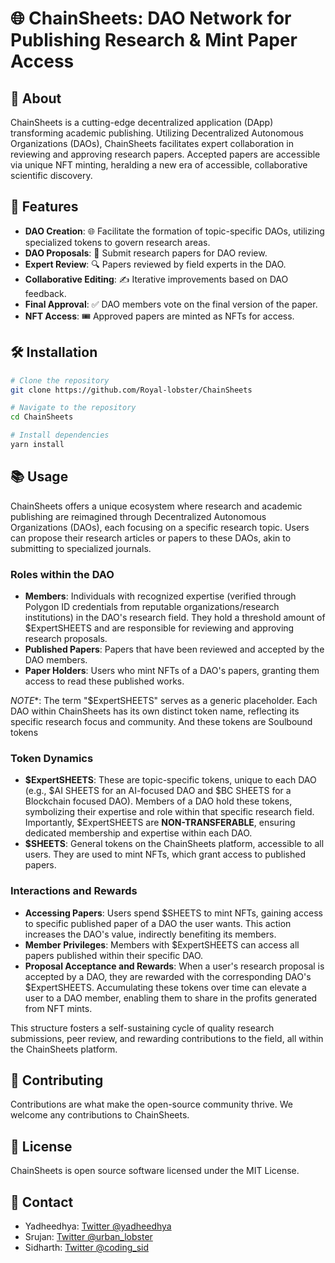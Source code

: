 # 🌐 ChainSheets: DAO Network for Publishing Research & Mint Paper Access

## 📖 About
ChainSheets is a cutting-edge decentralized application (DApp) transforming academic publishing. Utilizing Decentralized Autonomous Organizations (DAOs), ChainSheets facilitates expert collaboration in reviewing and approving research papers. Accepted papers are accessible via unique NFT minting, heralding a new era of accessible, collaborative scientific discovery.

## 🚀 Features
- **DAO Creation**: 🌐 Facilitate the formation of topic-specific DAOs, utilizing specialized tokens to govern research areas.
- **DAO Proposals**: 📝 Submit research papers for DAO review.
- **Expert Review**: 🔍 Papers reviewed by field experts in the DAO.
- **Collaborative Editing**: ✍️ Iterative improvements based on DAO feedback.
- **Final Approval**: ✅ DAO members vote on the final version of the paper.
- **NFT Access**: 🎟️ Approved papers are minted as NFTs for access.


## 🛠️ Installation

```bash
# Clone the repository
git clone https://github.com/Royal-lobster/ChainSheets

# Navigate to the repository
cd ChainSheets

# Install dependencies
yarn install
```


## 📚 Usage

ChainSheets offers a unique ecosystem where research and academic publishing are reimagined through Decentralized Autonomous Organizations (DAOs), each focusing on a specific research topic. Users can propose their research articles or papers to these DAOs, akin to submitting to specialized journals. 

### Roles within the DAO
- **Members**: Individuals with recognized expertise (verified through Polygon ID credentials from reputable organizations/research institutions) in the DAO's research field. They hold a threshold amount of $ExpertSHEETS and are responsible for reviewing and approving research proposals.
- **Published Papers**: Papers that have been reviewed and accepted by the DAO members.
- **Paper Holders**: Users who mint NFTs of a DAO's papers, granting them access to read these published works.

*NOTE**: The term "$ExpertSHEETS" serves as a generic placeholder. Each DAO within ChainSheets has its own distinct token name, reflecting its specific research focus and community. And these tokens are Soulbound tokens

### Token Dynamics
- **$ExpertSHEETS**: These are topic-specific tokens, unique to each DAO (e.g., $AI SHEETS for an AI-focused DAO and $BC SHEETS for a Blockchain focused DAO). Members of a DAO hold these tokens, symbolizing their expertise and role within that specific research field. Importantly, $ExpertSHEETS are **NON-TRANSFERABLE**, ensuring dedicated membership and expertise within each DAO.
- **$SHEETS**: General tokens on the ChainSheets platform, accessible to all users. They are used to mint NFTs, which grant access to published papers.


### Interactions and Rewards
- **Accessing Papers**: Users spend $SHEETS to mint NFTs, gaining access to specific published paper of a DAO the user wants. This action increases the DAO's value, indirectly benefiting its members.
- **Member Privileges**: Members with $ExpertSHEETS can access all papers published within their specific DAO.
- **Proposal Acceptance and Rewards**: When a user's research proposal is accepted by a DAO, they are rewarded with the corresponding DAO's $ExpertSHEETS. Accumulating these tokens over time can elevate a user to a DAO member, enabling them to share in the profits generated from NFT mints.

This structure fosters a self-sustaining cycle of quality research submissions, peer review, and rewarding contributions to the field, all within the ChainSheets platform.


## 🤝 Contributing
Contributions are what make the open-source community thrive. We welcome any contributions to ChainSheets.


## 📝 License

ChainSheets is open source software licensed under the MIT License.


## 📩 Contact
- Yadheedhya: [Twitter @yadheedhya](https://twitter.com/yadheedhya)
- Srujan: [Twitter @urban_lobster](https://twitter.com/urban_lobster)
- Sidharth: [Twitter @coding_sid](https://twitter.com/coding_sid)
